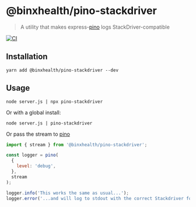 # @binxhealth/pino-stackdriver
> A utility that makes express-[pino][pinoUrl] logs StackDriver-compatible

[![CI][ciImage]][ciUrl]

## Installation

```console
yarn add @binxhealth/pino-stackdriver --dev
```

## Usage

```console
node server.js | npx pino-stackdriver
```

Or with a global install:

```console
node server.js | pino-stackdriver
```

Or pass the stream to [pino][pinoUrl]
```javascript
import { stream } from '@binxhealth/pino-stackdriver';

const logger = pino(
  {
    level: 'debug',
  },
  stream
);

logger.info('This works the same as usual...');
logger.error('...and will log to stdout with the correct Stackdriver format');
```


[pinoUrl]: http://getpino.io/#/
[ciImage]: https://github.com/binxhealth/pino-stackdriver/workflows/CI/badge.svg
[ciUrl]: https://github.com/binxhealth/pino-stackdriver/actions
